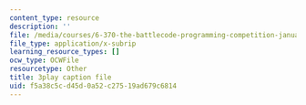 ```yaml
---
content_type: resource
description: ''
file: /media/courses/6-370-the-battlecode-programming-competition-january-iap-2013/f5a38c5cd45d0a52c27519ad679c6814_dEXo0QyA-Rs.srt
file_type: application/x-subrip
learning_resource_types: []
ocw_type: OCWFile
resourcetype: Other
title: 3play caption file
uid: f5a38c5c-d45d-0a52-c275-19ad679c6814
---
```

